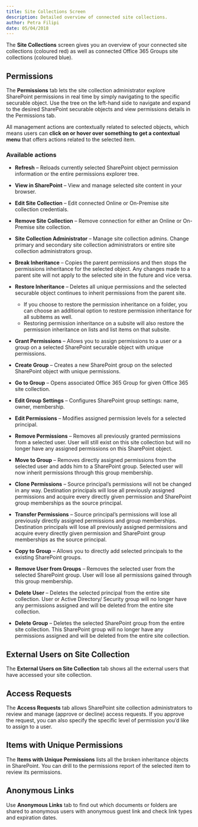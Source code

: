 ```yaml
---
title: Site Collections Screen
description: Detailed overview of connected site collections.
author: Petra Filipi
date: 05/04/2018
---
```


The __Site Collections__ screen gives you an overview of your connected site collections (coloured red) as well as connected Office 365 Groups site collections (coloured blue). 

## Permissions
The __Permissions__ tab lets the site collection administrator explore SharePoint permissions in real time by simply navigating to the specific securable object. Use the tree on the left-hand side to navigate and expand to the desired SharePoint securable objects and view permissions details in the Permissions tab. 

All management actions are contextually related to selected objects, which means users can __click on or hover over something to get a contextual menu__ that offers actions related to the selected item.

### Available actions
* __Refresh__ – Reloads currently selected SharePoint object permission information or the entire permissions explorer tree.
* __View in SharePoint__ – View and manage selected site content in your browser.
* __Edit Site Collection__ – Edit connected Online or On-Premise site collection credentials.
* __Remove Site Collection__ – Remove connection for either an Online or On-Premise site collection.
* __Site Collection Administrator__ – Manage site collection admins. Change primary and secondary site collection administrators or entire site collection administrators group.
* __Break Inheritance__ – Copies the parent permissions and then stops the permissions inheritance for the selected object. Any changes made to a parent site will not apply to the selected site in the future and vice versa.
* __Restore Inheritance__ – Deletes all unique permissions and the selected securable object continues to inherit permissions from the parent site.
    * If you choose to restore the permission inheritance on a folder, you can choose an additional option to restore permission inheritance for all subitems as well.
    * Restoring permission inheritance on a subsite will also restore the permission inheritance on lists and list items on that subsite.

* __Grant Permissions__ – Allows you to assign permissions to a user or a group on a selected SharePoint securable object with unique permissions.
* __Create Group__ – Creates a new SharePoint group on the selected SharePoint object with unique permissions.
* __Go to Group__ – Opens associated Office 365 Group for given Office 365 site collection.
* __Edit Group Settings__ – Configures SharePoint group settings: name, owner, membership.
* __Edit Permissions__ – Modifies assigned permission levels for a selected principal.
* __Remove Permissions__ – Removes all previously granted permissions from a selected user. User will still exist on this site collection but will no longer have any assigned permissions on this SharePoint object.
* __Move to Group__ – Removes directly assigned permissions from the selected user and adds him to a SharePoint group. Selected user will now inherit permissions through this group membership.
* __Clone Permissions__ – Source principal’s permissions will not be changed in any way. Destination principals will lose all previously assigned permissions and acquire every directly given permission and SharePoint group memberships as the source principal.
* __Transfer Permissions__ – Source principal’s permissions will lose all previously directly assigned permissions and group memberships. Destination principals will lose all previously assigned permissions and acquire every directly given permission and SharePoint group memberships as the source principal.
* __Copy to Group__ – Allows you to directly add selected principals to the existing SharePoint groups.
* __Remove User from Groups__ – Removes the selected user from the selected SharePoint group. User will lose all permissions gained through this group membership.
* __Delete User__ – Deletes the selected principal from the entire site collection. User or Active Directory/ Security group will no longer have any permissions assigned and will be deleted from the entire site collection.
* __Delete Group__ – Deletes the selected SharePoint group from the entire site collection. This SharePoint group will no longer have any permissions assigned and will be deleted from the entire site collection.

## External Users on Site Collection
The __External Users on Site Collection__ tab shows all the external users that have accessed your site collection.

## Access Requests
The __Access Requests__ tab allows SharePoint site collection administrators to review and manage (approve or decline) access requests. If you approve the request, you can also specify the specific level of permission you’d like to assign to a user. 

## Items with Unique Permissions
The __Items with Unique Permissions__ lists all the broken inheritance objects in SharePoint. You can drill to the permissions report of the selected item to review its permissions.

## Anonymous Links
Use __Anonymous Links__ tab to find out which documents or folders are shared to anonymous users with anonymous guest link and check link types and expiration dates.
